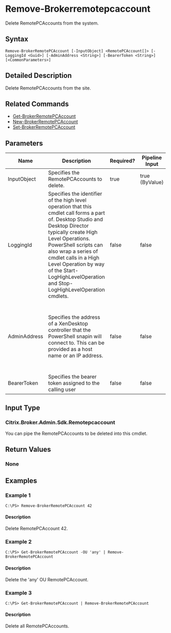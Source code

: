﻿
# Remove-Brokerremotepcaccount
Delete RemotePCAccounts from the system.
## Syntax
```
Remove-BrokerRemotePCAccount [-InputObject] <RemotePCAccount[]> [-LoggingId <Guid>] [-AdminAddress <String>] [-BearerToken <String>] [<CommonParameters>]
```
## Detailed Description
Delete RemotePCAccounts from the site.


## Related Commands

* [Get-BrokerRemotePCAccount](./Get-BrokerRemotePCAccount/)
* [New-BrokerRemotePCAccount](./New-BrokerRemotePCAccount/)
* [Set-BrokerRemotePCAccount](./Set-BrokerRemotePCAccount/)
## Parameters
| Name   | Description | Required? | Pipeline Input | Default Value |
| --- | --- | --- | --- | --- |
| InputObject | Specifies the RemotePCAccounts to delete. | true | true (ByValue) | null |
| LoggingId | Specifies the identifier of the high level operation that this cmdlet call forms a part of. Desktop Studio and Desktop Director typically create High Level Operations. PowerShell scripts can also wrap a series of cmdlet calls in a High Level Operation by way of the Start-LogHighLevelOperation and Stop-LogHighLevelOperation cmdlets. | false | false |  |
| AdminAddress | Specifies the address of a XenDesktop controller that the PowerShell snapin will connect to. This can be provided as a host name or an IP address. | false | false | Localhost. Once a value is provided by any cmdlet, this value will become the default. |
| BearerToken | Specifies the bearer token assigned to the calling user | false | false |  |

## Input Type

### Citrix.Broker.Admin.Sdk.Remotepcaccount
You can pipe the RemotePCAccounts to be deleted into this cmdlet.
## Return Values

### None

## Examples

### Example 1
```
C:\PS> Remove-BrokerRemotePCAccount 42
```
#### Description
Delete RemotePCAccount 42.
### Example 2
```
C:\PS> Get-BrokerRemotePCAccount -OU 'any' | Remove-BrokerRemotePCAccount
```
#### Description
Delete the 'any' OU RemotePCAccount.
### Example 3
```
C:\PS> Get-BrokerRemotePCAccount | Remove-BrokerRemotePCAccount
```
#### Description
Delete all RemotePCAccounts.

